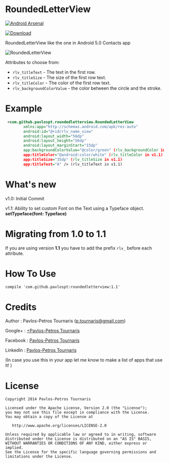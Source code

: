 RoundedLetterView
=================

[![Android Arsenal](https://img.shields.io/badge/Android%20Arsenal-RoundedLetterView-brightgreen.svg?style=flat)](https://android-arsenal.com/details/1/1135)

[ ![Download](https://api.bintray.com/packages/pavlospt/android-libraries/RoundedLetterView/images/download.svg) ](https://bintray.com/pavlospt/android-libraries/RoundedLetterView/_latestVersion)

RoundedLetterView like the one in Android 5.0 Contacts app

![RoundedLetterView](/Screenshots/device-2014-11-13-191000.png)

Attributes to choose from:

* `rlv_titleText` - The text in the first row.
* `rlv_titleSize` - The size of the first row text.
* `rlv_titleColor` - The color of the first row text.
* `rlv_backgroundColorValue` - the color between the circle and the stroke.
    
Example
=======
```xml
 <com.github.pavlospt.roundedletterview.RoundedLetterView
        xmlns:app="http://schemas.android.com/apk/res-auto"
        android:id="@+id/rlv_name_view"
        android:layout_width="56dp"
        android:layout_height="56dp"
        android:layout_marginStart="15dp"
        app:backgroundColorValue="@color/green" (rlv_backgroundColor in v1.1)
        app:titleColor="@android:color/white" (rlv_titleColor in v1.1)
        app:titleSize="35dp" (rlv_titleSize in v1.1)
        app:titleText="A" /> (rlv_titleText in v1.1)
```

What's new
==========

v1.0: Initial Commit

v1.1: Ability to set custom Font on the Text using a Typeface object. **setTypeface(font: Typeface)**

Migrating from 1.0 to 1.1
=========================

If you are using version **1.1** you have to add the prefix `rlv_` before each attribute. 

How To Use
==========

``compile 'com.github.pavlospt:roundedletterview:1.1'``

Credits
=======
Author : Pavlos-Petros Tournaris (p.tournaris@gmail.com)

Google+ : [+Pavlos-Petros Tournaris](https://plus.google.com/u/0/+PavlosPetrosTournaris/)

Facebook : [Pavlos-Petros Tournaris](https://www.facebook.com/pavlospt)

LinkedIn : [Pavlos-Petros Tournaris](https://www.linkedin.com/pub/pavlos-petros-tournaris/44/abb/218)

(In case you use this in your app let me know to make a list of apps that use it! )


License
=======

    Copyright 2014 Pavlos-Petros Tournaris

    Licensed under the Apache License, Version 2.0 (the "License");
    you may not use this file except in compliance with the License.
    You may obtain a copy of the License at
    
       http://www.apache.org/licenses/LICENSE-2.0
    
    Unless required by applicable law or agreed to in writing, software
    distributed under the License is distributed on an "AS IS" BASIS,
    WITHOUT WARRANTIES OR CONDITIONS OF ANY KIND, either express or implied.
    See the License for the specific language governing permissions and
    limitations under the License.

